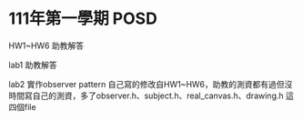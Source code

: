 # 111年第一學期 POSD
HW1~HW6 助教解答

lab1 助教解答

lab2 實作observer pattern 自己寫的修改自HW1~HW6，助教的測資都有過但沒時間寫自己的測資，多了observer.h、subject.h、real_canvas.h、drawing.h 這四個file
